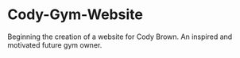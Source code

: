 # Cody-Gym-Website
Beginning the creation of a website for Cody Brown. An inspired and motivated future gym owner. 
